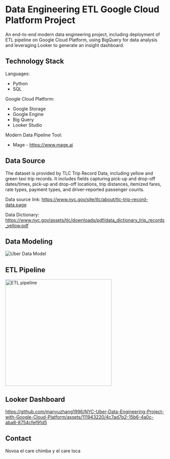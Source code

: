 
# Data Engineering ETL Google Cloud Platform Project

An end-to-end modern data engineering project, including deployment of ETL pipeline on Google Cloud Platform, using BigQuery for data analysis and leveraging Looker to generate an insight dashboard.


## Technology Stack
Languages: 
* Python
* SQL

Google Cloud Platform: 
* Google Storage
* Google Engine
* Big Query
* Looker Studio

Modern Data Pipeline Tool:
* Mage - https://www.mage.ai


## Data Source
The dataset is provided by TLC Trip Record Data, including yellow and green taxi trip records. It includes fields capturing pick-up and drop-off dates/times, pick-up and drop-off locations, trip distances, itemized fares, rate types, payment types, and driver-reported passenger counts.

Data source link: https://www.nyc.gov/site/tlc/about/tlc-trip-record-data.page

Data Dictionary: https://www.nyc.gov/assets/tlc/downloads/pdf/data_dictionary_trip_records_yellow.pdf

## Data Modeling
![Uber Data Model](https://github.com/manyuzhang1996/NYC-Uber-Data-Engineering-Project-with-Google-Cloud-Platform/assets/111943220/3b9c2377-cc26-498c-a2e7-c4c857b94b80)

## ETL Pipeline
<img width="334" alt="ETL pipeline" src="https://github.com/manyuzhang1996/NYC-Uber-Data-Engineering-Project-with-Google-Cloud-Platform/assets/111943220/2c3dbd03-4a4a-433e-9455-78527fa1831b">



## Looker Dashboard
https://github.com/manyuzhang1996/NYC-Uber-Data-Engineering-Project-with-Google-Cloud-Platform/assets/111943220/4c7ad7b2-15b6-4a0c-aba8-8754cfef91d5




## Contact
Novoa el care chimba y el care loca

